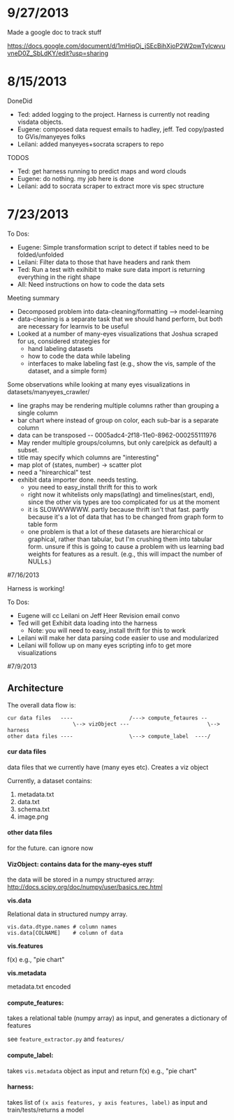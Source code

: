 # 9/27/2013

Made a google doc to track stuff

https://docs.google.com/document/d/1mHiqOj_jSEcBihXjoP2W2pwTylcwvuvneD0Z_SbLdKY/edit?usp=sharing

# 8/15/2013

DoneDid

* Ted: added logging to the project.  Harness is currently not reading visdata objects.
* Eugene: composed data request emails to hadley, jeff.  Ted copy/pasted to GVis/manyeyes folks
* Leilani: added manyeyes+socrata scrapers to repo

TODOS

* Ted: get harness running to predict maps and word clouds
* Eugene: do nothing.  my job here is done
* Leilani: add to socrata scraper to extract more vis spec structure

# 7/23/2013

To Dos:

* Eugene: Simple transformation script to detect if tables need to be 
  folded/unfolded
* Leilani: Filter data to those that have headers and rank them
* Ted: Run a test with exihibit to make sure data import is returning everything in the right shape
* All: Need instructions on how to code the data sets

Meeting summary

* Decomposed problem into data-cleaning/formatting --> model-learning
* data-cleaning is a separate task that we should hand perform, but both are necessary for learnvis to be useful
* Looked at a number of many-eyes visualizations that Joshua scraped for us, considered strategies for
  * hand labeling datasets
  * how to code the data while labeling
  * interfaces to make labeling fast (e.g., show the vis, sample of the dataset, and a simple form)

Some observations while looking at many eyes visualizations in datasets/manyeyes_crawler/

* line graphs may be rendering multiple columns rather than grouping a single column
* bar chart where instead of group on color, each sub-bar is a separate column
* data can be transposed -- 0005adc4-2f18-11e0-8962-000255111976
* May render multiple groups/columns, but only care(pick as default) a subset.
* title may specify which columns are "interesting"
* map plot of (states, number) -> scatter plot
* need a "hirearchical" test 
* exhibit data importer done. needs testing. 
  * you need to easy_install thrift for this to work
  * right now it whitelists only maps(latlng) and timelines(start, end), since the other vis types are too complicated for us at the moment
  * it is SLOWWWWWW. partly because thrift isn't that fast. partly because it's a lot of data  that has to be changed from graph form to table form
  * one problem is that a lot of these datasets are hierarchical or graphical, rather than tabular, but I'm crushing them into tabular form. unsure if this is going to cause a problem with us learning bad weights for features as a result. (e.g., this will impact the number of NULLs.)


#7/16/2013

Harness is working!

To Dos:

   * Eugene will cc Leilani on Jeff Heer Revision email convo
   * Ted will get Exhibit data loading into the harness
     * Note: you will need to easy_install thrift for this to work
   * Leilani will make her data parsing code easier to use and modularized
   * Leilani will follow up on many eyes scripting info to get more visualizations



#7/9/2013

## Architecture

The overall data flow is:

    cur data files   ----                  /---> compute_fetaures --
                         \--> vizObject ---                         \--> harness
    other data files ----                  \---> compute_label  ----/

#### cur data files

data files that we currently have (many eyes etc).  Creates a viz object

Currently, a dataset contains:

1. metadata.txt
2. data.txt
3. schema.txt
4. image.png


#### other data files

for the future.  can ignore now


#### VizObject: contains data for the many-eyes stuff
the data will be stored in a numpy structured array:
http://docs.scipy.org/doc/numpy/user/basics.rec.html

**vis.data**

Relational data in structured numpy array.  

```
vis.data.dtype.names # column names
vis.data[COLNAME]    # column of data
```

**vis.features**

f(x) e.g., "pie chart"

**vis.metadata**

metadata.txt encoded 

#### compute_features:

takes a relational table (numpy array) as input, and generates a dictionary of features

see `feature_extractor.py` and `features/`

#### compute_label:

takes `vis.metadata` object as input and return f(x) e.g., "pie chart"

#### harness:

takes list of `(x axis features, y axis features, label)` as input and train/tests/returns a model
